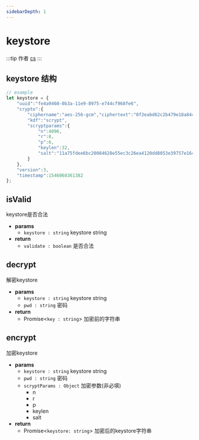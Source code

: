 ```yaml
---
sidebarDepth: 1
---
```


# keystore

:::tip 作者
[cs](https://github.com/lovelycs)
:::

## keystore 结构

```javascript
// example
let keystore = {
    "uuid":"fe4a9460-0b3a-11e9-8975-e744cf968fe6",
    "crypto":{
        "ciphername":"aes-256-gcm","ciphertext":"0f2eabd62c2b479e18a8445f2a6449cc77895c5ce24e8e93bf24356b0080de67373956a69499145a262a6bed36873e35","nonce":"c1e22b37a56fc4280d1947a0",
        "kdf":"scrypt",
        "scryptparams":{
            "n":4096,
            "r":8,
            "p":6,
            "keylen":32,
            "salt":"11a75fdee6bc20084628e55ec3c26ea4120dd8053e39757e164f7642b3d0af73"
        }
    },
    "version":3,
    "timestamp":1546068361382
};
```

## isValid 
keystore是否合法

- **params**
  - `keystore : string` keystore string
- **return**
  - `validate : boolean` 是否合法

## decrypt
解密keystore

- **params**
  - `keystore : string` keystore string
  - `pwd : string` 密码
- **return**
  - Promise<`key : string`> 加密前的字符串

## encrypt
加密keystore

- **params**
  - `keystore : string` keystore string
  - `pwd : string` 密码
  - `scryptParams : Object` 加密参数(非必填)
    - n
    - r
    - p
    - keylen
    - salt
- **return**
  - Promise<`keystore: string`> 加密后的keystore字符串
